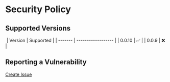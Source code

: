 # Security Policy

## Supported Versions

​
| Version | Supported |
| ------- | ------------------ |
| 0.0.10 | :white_check_mark: |
| 0.0.9 | :x: |
​

## Reporting a Vulnerability

[Create Issue](https://github.com/gregoranders/typescript-react-electron-starter/issues/new?labels=bug&template=bug_report.md&title=Security+Issue)
